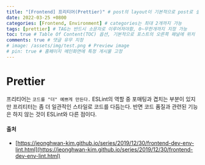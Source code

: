 ```yaml
---
title: "[Frontend] 프리티어(Prettier)" # post의 layout이 기본적으로 post로 설정되어있어서 Front Matter에 따로 layout변수를 만들어 주지 않아도 됨
date: 2022-03-25 +0800
categories: [Frontend, Environment] # categories는 최대 2개까지 가능
tags: [prettier] # TAG는 반드시 소문자로 이루어져야함, 0~무한개까지 지정 가능
toc: true # Table Of Content(TOC) 옵션, 기본적으로 포스트의 오른쪽 패널에 위치
comments: true # 댓글 유무 지정
# image: /assets/img/test.png # Preview image
# pin: true # 홈페이지 메인화면에 특정 게시물 고정
---
```


# Prettier
프리티어는 `코드를 "더" 예쁘게 만든다.` ESLint의 역할 중 포매팅과 겹치는 부분이 있지만 프리티터는 좀 더 일관적인 스타일로 코드를 다듬는다. 반면 코드 품질과 관련된 기능은 하지 않는 것이 ESLint와 다른 점이다.

#### 출처
- [https://jeonghwan-kim.github.io/series/2019/12/30/frontend-dev-env-lint.html](https://jeonghwan-kim.github.io/series/2019/12/30/frontend-dev-env-lint.html)
